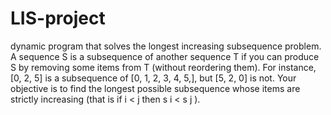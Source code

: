 # LIS-project

dynamic program that solves the longest increasing subsequence problem. 
A sequence S is a subsequence of another sequence T if you can produce S by removing some items from T (without reordering them). 
For instance, [0, 2, 5] is a subsequence of [0, 1, 2, 3, 4, 5,], but [5, 2, 0] is not. Your objective is to find the longest possible subsequence whose items are strictly increasing (that is if i < j then s i < s j ).
